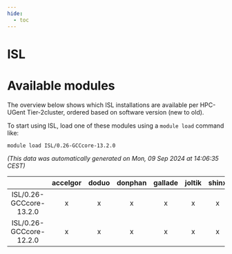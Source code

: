 ```yaml
---
hide:
  - toc
---
```


ISL
===

# Available modules


The overview below shows which ISL installations are available per HPC-UGent Tier-2cluster, ordered based on software version (new to old).

To start using ISL, load one of these modules using a `module load` command like:

```shell
module load ISL/0.26-GCCcore-13.2.0
```

*(This data was automatically generated on Mon, 09 Sep 2024 at 14:06:35 CEST)*  

| |accelgor|doduo|donphan|gallade|joltik|shinx|skitty|
| :---: | :---: | :---: | :---: | :---: | :---: | :---: | :---: |
|ISL/0.26-GCCcore-13.2.0|x|x|x|x|x|x|x|
|ISL/0.26-GCCcore-12.2.0|x|x|x|x|x|x|x|

